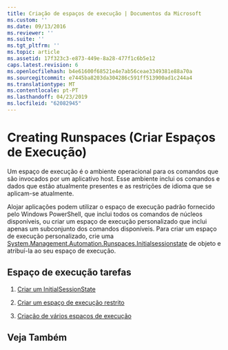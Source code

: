 ```yaml
---
title: Criação de espaços de execução | Documentos da Microsoft
ms.custom: ''
ms.date: 09/13/2016
ms.reviewer: ''
ms.suite: ''
ms.tgt_pltfrm: ''
ms.topic: article
ms.assetid: 17f323c3-e873-449e-8a28-477f1c6b5e12
caps.latest.revision: 6
ms.openlocfilehash: b4e61600f68521e4e7ab56ceae3349381e88a70a
ms.sourcegitcommit: e7445ba8203da304286c591ff513900ad1c244a4
ms.translationtype: MT
ms.contentlocale: pt-PT
ms.lasthandoff: 04/23/2019
ms.locfileid: "62082945"
---
```

# <a name="creating-runspaces"></a>Creating Runspaces (Criar Espaços de Execução)

Um espaço de execução é o ambiente operacional para os comandos que são invocados por um aplicativo host. Esse ambiente inclui os comandos e dados que estão atualmente presentes e as restrições de idioma que se aplicam-se atualmente.

 Alojar aplicações podem utilizar o espaço de execução padrão fornecido pelo Windows PowerShell, que inclui todos os comandos de núcleos disponíveis, ou criar um espaço de execução personalizado que inclui apenas um subconjunto dos comandos disponíveis. Para criar um espaço de execução personalizado, crie uma [System.Management.Automation.Runspaces.Initialsessionstate](/dotnet/api/System.Management.Automation.Runspaces.InitialSessionState) de objeto e atribuí-la ao seu espaço de execução.

## <a name="runspace-tasks"></a>Espaço de execução tarefas

1. [Criar um InitialSessionState](./creating-an-initialsessionstate.md)

2. [Criar um espaço de execução restrito](./creating-a-constrained-runspace.md)

3. [Criação de vários espaços de execução](./creating-multiple-runspaces.md)

## <a name="see-also"></a>Veja Também
